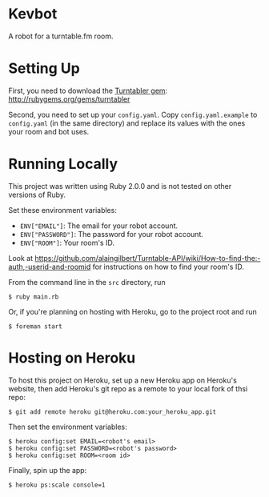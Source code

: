 Kevbot
======

A robot for a turntable.fm room.

Setting Up
==========

First, you need to download the [Turntabler gem](https://github.com/obrie/turntabler/):
http://rubygems.org/gems/turntabler

Second, you need to set up your `config.yaml`. Copy `config.yaml.example` to `config.yaml` (in the same directory) and replace its values with the ones your room and bot uses.

Running Locally
===============

This project was written using Ruby 2.0.0 and is not tested on other versions of Ruby.

Set these environment variables:

 - `ENV["EMAIL"]`: The email for your robot account.
 - `ENV["PASSWORD"]`: The password for your robot account.
 - `ENV["ROOM"]`: Your room's ID.

Look at https://github.com/alaingilbert/Turntable-API/wiki/How-to-find-the:-auth,-userid-and-roomid for instructions on how to find your room's ID.

From the command line in the `src` directory, run

    $ ruby main.rb

Or, if you're planning on hosting with Heroku, go to the project root and run

    $ foreman start

Hosting on Heroku
=================

To host this project on Heroku, set up a new Heroku app on Heroku's website, then add Heroku's git repo as a remote to your local fork of thsi repo:

    $ git add remote heroku git@heroku.com:your_heroku_app.git

Then set the environment variables:

    $ heroku config:set EMAIL=<robot's email>
    $ heroku config:set PASSWORD=<robot's password>
    $ heroku config:set ROOM=<room id>

Finally, spin up the app:

    $ heroku ps:scale console=1
